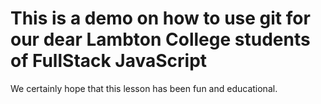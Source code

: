 # This is a demo on how to use git for our dear Lambton College students of FullStack JavaScript
We certainly hope that this lesson has been fun and educational.
